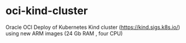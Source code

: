 # oci-kind-cluster
Oracle OCI Deploy of Kubernetes Kind cluster (https://kind.sigs.k8s.io/) using new ARM images (24 Gb RAM , four CPU)

